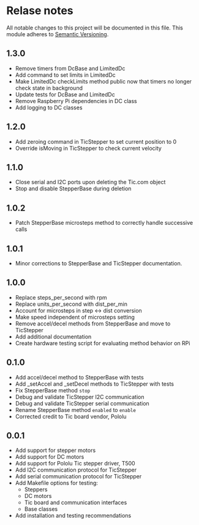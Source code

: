 # Relase notes

All notable changes to this project will be documented in this file. This module adheres to [Semantic Versioning](https://semver.org/).

## 1.3.0
- Remove timers from DcBase and LimitedDc
- Add command to set limits in LimitedDc
- Make LimitedDc checkLimits method public now that timers no longer check state in background
- Update tests for DcBase and LimitedDc
- Remove Raspberry Pi dependencies in DC class
- Add logging to DC classes

## 1.2.0

- Add zeroing command in TicStepper to set current position to 0
- Override isMoving in TicStepper to check current velocity

## 1.1.0
- Close serial and I2C ports upon deleting the Tic.com object
- Stop and disable StepperBase during deletion

## 1.0.2
- Patch StepperBase microsteps method to correctly handle successive calls

## 1.0.1
- Minor corrections to StepperBase and TicStepper documentation.

## 1.0.0
- Replace steps_per_second with rpm
- Replace units_per_second with dist_per_min
- Account for microsteps in step <-> dist conversion
- Make speed independent of microsteps setting
- Remove accel/decel methods from StepperBase and move to TicStepper
- Add additional documentation
- Create hardware testing script for evaluating method behavior on RPi

## 0.1.0
- Add accel/decel method to StepperBase with tests
- Add _setAccel and _setDecel methods to TicStepper with tests
- Fix StepperBase method `stop`
- Debug and validate TicStepper I2C communication
- Debug and validate TicStepper serial communication
- Rename StepperBase method `enabled` to `enable`
- Corrected credit to Tic board vendor, Pololu

## 0.0.1
- Add support for stepper motors
- Add support for DC motors
- Add support for Pololu Tic stepper driver, T500
- Add I2C communication protocol for TicStepper
- Add serial communication protocol for TicStepper
- Add Makefile options for testing:
  - Steppers
  - DC motors
  - Tic board and communication interfaces
  - Base classes
- Add installation and testing recommendations
